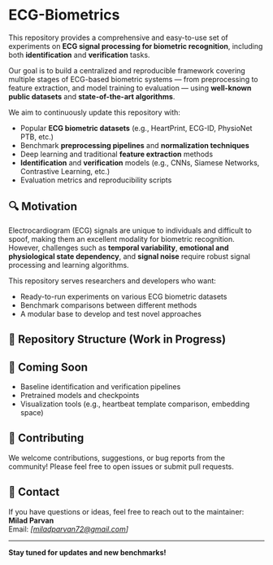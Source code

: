 # ECG-Biometrics

This repository provides a comprehensive and easy-to-use set of experiments on **ECG signal processing for biometric recognition**, including both **identification** and **verification** tasks.

Our goal is to build a centralized and reproducible framework covering multiple stages of ECG-based biometric systems — from preprocessing to feature extraction, and model training to evaluation — using **well-known public datasets** and **state-of-the-art algorithms**.

We aim to continuously update this repository with:
- Popular **ECG biometric datasets** (e.g., HeartPrint, ECG-ID, PhysioNet PTB, etc.)
- Benchmark **preprocessing pipelines** and **normalization techniques**
- Deep learning and traditional **feature extraction** methods
- **Identification** and **verification** models (e.g., CNNs, Siamese Networks, Contrastive Learning, etc.)
- Evaluation metrics and reproducibility scripts

## 🔍 Motivation
Electrocardiogram (ECG) signals are unique to individuals and difficult to spoof, making them an excellent modality for biometric recognition. However, challenges such as **temporal variability**, **emotional and physiological state dependency**, and **signal noise** require robust signal processing and learning algorithms.

This repository serves researchers and developers who want:
- Ready-to-run experiments on various ECG biometric datasets
- Benchmark comparisons between different methods
- A modular base to develop and test novel approaches

## 🚧 Repository Structure (Work in Progress)




## 📅 Coming Soon
- Baseline identification and verification pipelines
- Pretrained models and checkpoints
- Visualization tools (e.g., heartbeat template comparison, embedding space)

## 🤝 Contributing
We welcome contributions, suggestions, or bug reports from the community! Please feel free to open issues or submit pull requests.

## 📧 Contact
If you have questions or ideas, feel free to reach out to the maintainer: **Milad Parvan**  
Email: *[miladparvan72@gmail.com]*

---

**Stay tuned for updates and new benchmarks!**


